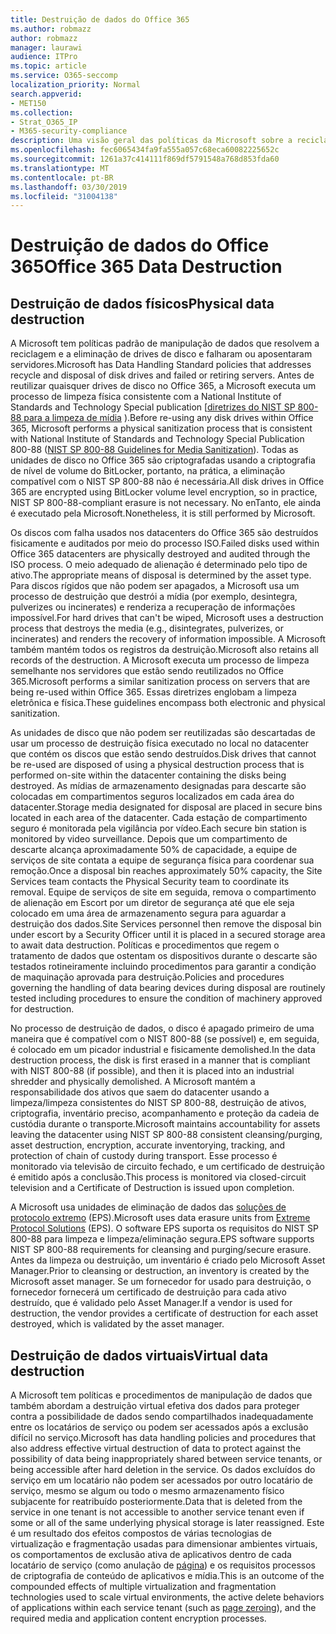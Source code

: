 ```yaml
---
title: Destruição de dados do Office 365
ms.author: robmazz
author: robmazz
manager: laurawi
audience: ITPro
ms.topic: article
ms.service: O365-seccomp
localization_priority: Normal
search.appverid:
- MET150
ms.collection:
- Strat_O365_IP
- M365-security-compliance
description: Uma visão geral das políticas da Microsoft sobre a reciclagem, a alienação ou a destruição de drives e servidores de disco de datacenter do Office 365.
ms.openlocfilehash: fec6065434fa9fa555a057c68eca60082225652c
ms.sourcegitcommit: 1261a37c414111f869df5791548a768d853fda60
ms.translationtype: MT
ms.contentlocale: pt-BR
ms.lasthandoff: 03/30/2019
ms.locfileid: "31004138"
---
```

# <a name="office-365-data-destruction"></a><span data-ttu-id="7799f-103">Destruição de dados do Office 365</span><span class="sxs-lookup"><span data-stu-id="7799f-103">Office 365 Data Destruction</span></span>

## <a name="physical-data-destruction"></a><span data-ttu-id="7799f-104">Destruição de dados físicos</span><span class="sxs-lookup"><span data-stu-id="7799f-104">Physical data destruction</span></span>

<span data-ttu-id="7799f-105">A Microsoft tem políticas padrão de manipulação de dados que resolvem a reciclagem e a eliminação de drives de disco e falharam ou aposentaram servidores.</span><span class="sxs-lookup"><span data-stu-id="7799f-105">Microsoft has Data Handling Standard policies that addresses recycle and disposal of disk drives and failed or retiring servers.</span></span> <span data-ttu-id="7799f-106">Antes de reutilizar quaisquer drives de disco no Office 365, a Microsoft executa um processo de limpeza física consistente com a National Institute of Standards and Technology Special publication [[diretrizes do NIST SP 800-88 para a limpeza de mídia](http://nvlpubs.nist.gov/nistpubs/SpecialPublications/NIST.SP.800-88r1.pdf) ).</span><span class="sxs-lookup"><span data-stu-id="7799f-106">Before re-using any disk drives within Office 365, Microsoft performs a physical sanitization process that is consistent with National Institute of Standards and Technology Special Publication 800-88 ([NIST SP 800-88 Guidelines for Media Sanitization](http://nvlpubs.nist.gov/nistpubs/SpecialPublications/NIST.SP.800-88r1.pdf)).</span></span> <span data-ttu-id="7799f-107">Todas as unidades de disco no Office 365 são criptografadas usando a criptografia de nível de volume do BitLocker, portanto, na prática, a eliminação compatível com o NIST SP 800-88 não é necessária.</span><span class="sxs-lookup"><span data-stu-id="7799f-107">All disk drives in Office 365 are encrypted using BitLocker volume level encryption, so in practice, NIST SP 800-88-compliant erasure is not necessary.</span></span> <span data-ttu-id="7799f-108">No enTanto, ele ainda é executado pela Microsoft.</span><span class="sxs-lookup"><span data-stu-id="7799f-108">Nonetheless, it is still performed by Microsoft.</span></span>

<span data-ttu-id="7799f-109">Os discos com falha usados nos datacenters do Office 365 são destruídos fisicamente e auditados por meio do processo ISO.</span><span class="sxs-lookup"><span data-stu-id="7799f-109">Failed disks used within Office 365 datacenters are physically destroyed and audited through the ISO process.</span></span> <span data-ttu-id="7799f-110">O meio adequado de alienação é determinado pelo tipo de ativo.</span><span class="sxs-lookup"><span data-stu-id="7799f-110">The appropriate means of disposal is determined by the asset type.</span></span> <span data-ttu-id="7799f-111">Para discos rígidos que não podem ser apagados, a Microsoft usa um processo de destruição que destrói a mídia (por exemplo, desintegra, pulverizes ou incinerates) e renderiza a recuperação de informações impossível.</span><span class="sxs-lookup"><span data-stu-id="7799f-111">For hard drives that can't be wiped, Microsoft uses a destruction process that destroys the media (e.g., disintegrates, pulverizes, or incinerates) and renders the recovery of information impossible.</span></span> <span data-ttu-id="7799f-112">A Microsoft também mantém todos os registros da destruição.</span><span class="sxs-lookup"><span data-stu-id="7799f-112">Microsoft also retains all records of the destruction.</span></span> <span data-ttu-id="7799f-113">A Microsoft executa um processo de limpeza semelhante nos servidores que estão sendo reutilizados no Office 365.</span><span class="sxs-lookup"><span data-stu-id="7799f-113">Microsoft performs a similar sanitization process on servers that are being re-used within Office 365.</span></span> <span data-ttu-id="7799f-114">Essas diretrizes englobam a limpeza eletrônica e física.</span><span class="sxs-lookup"><span data-stu-id="7799f-114">These guidelines encompass both electronic and physical sanitization.</span></span>

<span data-ttu-id="7799f-115">As unidades de disco que não podem ser reutilizadas são descartadas de usar um processo de destruição física executado no local no datacenter que contém os discos que estão sendo destruídos.</span><span class="sxs-lookup"><span data-stu-id="7799f-115">Disk drives that cannot be re-used are disposed of using a physical destruction process that is performed on-site within the datacenter containing the disks being destroyed.</span></span> <span data-ttu-id="7799f-116">As mídias de armazenamento designadas para descarte são colocadas em compartimentos seguros localizados em cada área do datacenter.</span><span class="sxs-lookup"><span data-stu-id="7799f-116">Storage media designated for disposal are placed in secure bins located in each area of the datacenter.</span></span> <span data-ttu-id="7799f-117">Cada estação de compartimento seguro é monitorada pela vigilância por vídeo.</span><span class="sxs-lookup"><span data-stu-id="7799f-117">Each secure bin station is monitored by video surveillance.</span></span> <span data-ttu-id="7799f-118">Depois que um compartimento de descarte alcança aproximadamente 50% de capacidade, a equipe de serviços de site contata a equipe de segurança física para coordenar sua remoção.</span><span class="sxs-lookup"><span data-stu-id="7799f-118">Once a disposal bin reaches approximately 50% capacity, the Site Services team contacts the Physical Security team to coordinate its removal.</span></span> <span data-ttu-id="7799f-119">Equipe de serviços de site em seguida, remova o compartimento de alienação em Escort por um diretor de segurança até que ele seja colocado em uma área de armazenamento segura para aguardar a destruição dos dados.</span><span class="sxs-lookup"><span data-stu-id="7799f-119">Site Services personnel then remove the disposal bin under escort by a Security Officer until it is placed in a secured storage area to await data destruction.</span></span> <span data-ttu-id="7799f-120">Políticas e procedimentos que regem o tratamento de dados que ostentam os dispositivos durante o descarte são testados rotineiramente incluindo procedimentos para garantir a condição de maquinação aprovada para destruição.</span><span class="sxs-lookup"><span data-stu-id="7799f-120">Policies and procedures governing the handling of data bearing devices during disposal are routinely tested including procedures to ensure the condition of machinery approved for destruction.</span></span>

<span data-ttu-id="7799f-121">No processo de destruição de dados, o disco é apagado primeiro de uma maneira que é compatível com o NIST 800-88 (se possível) e, em seguida, é colocado em um picador industrial e fisicamente demolished.</span><span class="sxs-lookup"><span data-stu-id="7799f-121">In the data destruction process, the disk is first erased in a manner that is compliant with NIST 800-88 (if possible), and then it is placed into an industrial shredder and physically demolished.</span></span> <span data-ttu-id="7799f-122">A Microsoft mantém a responsabilidade dos ativos que saem do datacenter usando a limpeza/limpeza consistentes do NIST SP 800-88, destruição de ativos, criptografia, inventário preciso, acompanhamento e proteção da cadeia de custódia durante o transporte.</span><span class="sxs-lookup"><span data-stu-id="7799f-122">Microsoft maintains accountability for assets leaving the datacenter using NIST SP 800-88 consistent cleansing/purging, asset destruction, encryption, accurate inventorying, tracking, and protection of chain of custody during transport.</span></span> <span data-ttu-id="7799f-123">Esse processo é monitorado via televisão de circuito fechado, e um certificado de destruição é emitido após a conclusão.</span><span class="sxs-lookup"><span data-stu-id="7799f-123">This process is monitored via closed-circuit television and a Certificate of Destruction is issued upon completion.</span></span>

<span data-ttu-id="7799f-124">A Microsoft usa unidades de eliminação de dados das [soluções de protocolo extremo](http://www.enterprisedataerasure.com/) (EPS).</span><span class="sxs-lookup"><span data-stu-id="7799f-124">Microsoft uses data erasure units from [Extreme Protocol Solutions](http://www.enterprisedataerasure.com/) (EPS).</span></span> <span data-ttu-id="7799f-125">O software EPS suporta os requisitos do NIST SP 800-88 para limpeza e limpeza/eliminação segura.</span><span class="sxs-lookup"><span data-stu-id="7799f-125">EPS software supports NIST SP 800-88 requirements for cleansing and purging/secure erasure.</span></span> <span data-ttu-id="7799f-126">Antes da limpeza ou destruição, um inventário é criado pelo Microsoft Asset Manager.</span><span class="sxs-lookup"><span data-stu-id="7799f-126">Prior to cleansing or destruction, an inventory is created by the Microsoft asset manager.</span></span> <span data-ttu-id="7799f-127">Se um fornecedor for usado para destruição, o fornecedor fornecerá um certificado de destruição para cada ativo destruído, que é validado pelo Asset Manager.</span><span class="sxs-lookup"><span data-stu-id="7799f-127">If a vendor is used for destruction, the vendor provides a certificate of destruction for each asset destroyed, which is validated by the asset manager.</span></span>

## <a name="virtual-data-destruction"></a><span data-ttu-id="7799f-128">Destruição de dados virtuais</span><span class="sxs-lookup"><span data-stu-id="7799f-128">Virtual data destruction</span></span>

<span data-ttu-id="7799f-129">A Microsoft tem políticas e procedimentos de manipulação de dados que também abordam a destruição virtual efetiva dos dados para proteger contra a possibilidade de dados sendo compartilhados inadequadamente entre os locatários de serviço ou podem ser acessados após a exclusão difícil no serviço.</span><span class="sxs-lookup"><span data-stu-id="7799f-129">Microsoft has data handling policies and procedures that also address effective virtual destruction of data to protect against the possibility of data being inappropriately shared between service tenants, or being accessible after hard deletion in the service.</span></span> <span data-ttu-id="7799f-130">Os dados excluídos do serviço em um locatário não podem ser acessados por outro locatário de serviço, mesmo se algum ou todo o mesmo armazenamento físico subjacente for reatribuído posteriormente.</span><span class="sxs-lookup"><span data-stu-id="7799f-130">Data that is deleted from the service in one tenant is not accessible to another service tenant even if some or all of the same underlying physical storage is later reassigned.</span></span> <span data-ttu-id="7799f-131">Este é um resultado dos efeitos compostos de várias tecnologias de virtualização e fragmentação usadas para dimensionar ambientes virtuais, os comportamentos de exclusão ativa de aplicativos dentro de cada locatário de serviço (como anulação de [página](https://docs.microsoft.com/office365/securitycompliance/office-365-exchange-online-data-deletion#page-zeroing)) e os requisitos processos de criptografia de conteúdo de aplicativos e mídia.</span><span class="sxs-lookup"><span data-stu-id="7799f-131">This is an outcome of the compounded effects of multiple virtualization and fragmentation technologies used to scale virtual environments, the active delete behaviors of applications within each service tenant (such as [page zeroing](https://docs.microsoft.com/office365/securitycompliance/office-365-exchange-online-data-deletion#page-zeroing)), and the required media and application content encryption processes.</span></span>